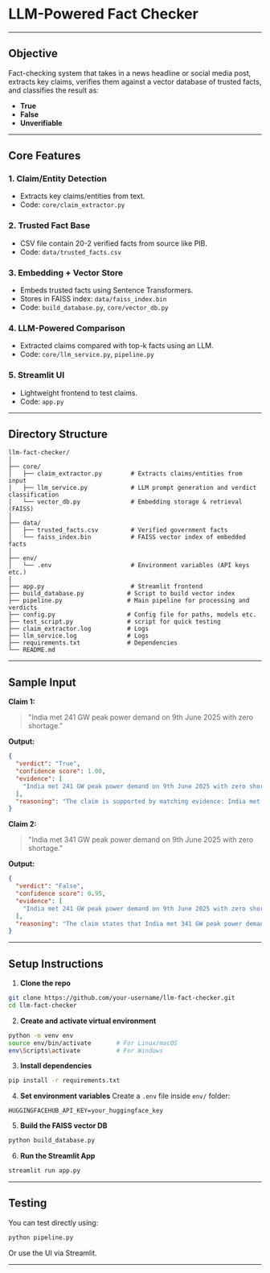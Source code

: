 # LLM-Powered Fact Checker
---

## Objective

Fact-checking system that takes in a news headline or social media post, extracts key claims, verifies them against a vector database of trusted facts, and classifies the result as:

*  **True**
*  **False**
*  **Unverifiable**

---

## Core Features

### 1. **Claim/Entity Detection**

* Extracts key claims/entities from text.
* Code: `core/claim_extractor.py`

### 2. **Trusted Fact Base**

* CSV file contain 20-2 verified facts from source like PIB.
* Code: `data/trusted_facts.csv`

### 3. **Embedding + Vector Store**

* Embeds trusted facts using Sentence Transformers.
* Stores in FAISS index: `data/faiss_index.bin`
* Code: `build_database.py`, `core/vector_db.py`

### 4. **LLM-Powered Comparison**

* Extracted claims compared with top-k facts using an LLM.
* Code: `core/llm_service.py`, `pipeline.py`

### 5. **Streamlit UI**

* Lightweight frontend to test claims.
* Code: `app.py`

---

## Directory Structure

```
llm-fact-checker/
│
├── core/
│   ├── claim_extractor.py        # Extracts claims/entities from input
│   ├── llm_service.py            # LLM prompt generation and verdict classification
│   └── vector_db.py              # Embedding storage & retrieval (FAISS)
│
├── data/
│   ├── trusted_facts.csv         # Verified government facts
│   └── faiss_index.bin           # FAISS vector index of embedded facts
│
├── env/
│   └── .env                      # Environment variables (API keys etc.)
│
├── app.py                        # Streamlit frontend
├── build_database.py            # Script to build vector index
├── pipeline.py                  # Main pipeline for processing and verdicts
├── config.py                    # Config file for paths, models etc.
├── test_script.py               # script for quick testing
├── claim_extractor.log          # Logs
├── llm_service.log              # Logs
├── requirements.txt             # Dependencies
└── README.md                    
```

---

## Sample Input

**Claim 1:**

> "India met 241 GW peak power demand on 9th June 2025 with zero shortage."

**Output:**

```json
{
  "verdict": "True",
  "confidence score": 1.00,
  "evidence": [
    "India met 241 GW peak power demand on 9th June 2025 with zero shortage"
  ],
  "reasoning": "The claim is supported by matching evidence: India met 241 GW peak power demand on 9th June 2025 with zero shortage"
}
```


**Claim 2:**

> "India met 341 GW peak power demand on 9th June 2025 with zero shortage."

**Output:**

```json
{
  "verdict": "False",
  "confidence score": 0.95,
  "evidence": [
    "India met 241 GW peak power demand on 9th June 2025 with zero shortage"
  ],
  "reasoning": "The claim states that India met 341 GW peak power demand on 9th June 2025 with zero shortage. However, the evidence only supports 241 GW peak power demand on 9th June 2025 with zero shortage. Therefore, the claim is false."
}
```

---

## Setup Instructions

1. **Clone the repo**

```bash
git clone https://github.com/your-username/llm-fact-checker.git
cd llm-fact-checker
```

2. **Create and activate virtual environment**

```bash
python -m venv env
source env/bin/activate       # For Linux/macOS
env\Scripts\activate          # For Windows
```

3. **Install dependencies**

```bash
pip install -r requirements.txt
```

4. **Set environment variables**
   Create a `.env` file inside `env/` folder:

```env
HUGGINGFACEHUB_API_KEY=your_huggingface_key
```

5. **Build the FAISS vector DB**

```bash
python build_database.py
```

6. **Run the Streamlit App**

```bash
streamlit run app.py
```

---

## Testing

You can test directly using:

```bash
python pipeline.py
```

Or use the UI via Streamlit.

---

<!-- --- -->